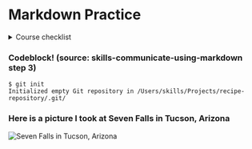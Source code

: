 # Markdown Practice

<details>
  <summary>Course checklist</summary>
  <ul>
    <li>[x] Add header</li>
    <li>[x] Add image</li>
    <li>[x] Add codeblock</li>
    <li>[x] Add list</li>
    <li>[ ] Add... TBD
</details>

### Codeblock! (source: skills-communicate-using-markdown step 3)

```
$ git init
Initialized empty Git repository in /Users/skills/Projects/recipe-repository/.git/
```

### Here is a picture I took at Seven Falls in Tucson, Arizona

![Seven Falls in Tucson, Arizona](https://i.ibb.co/TrXSfhW/IMG-0288.jpg)
